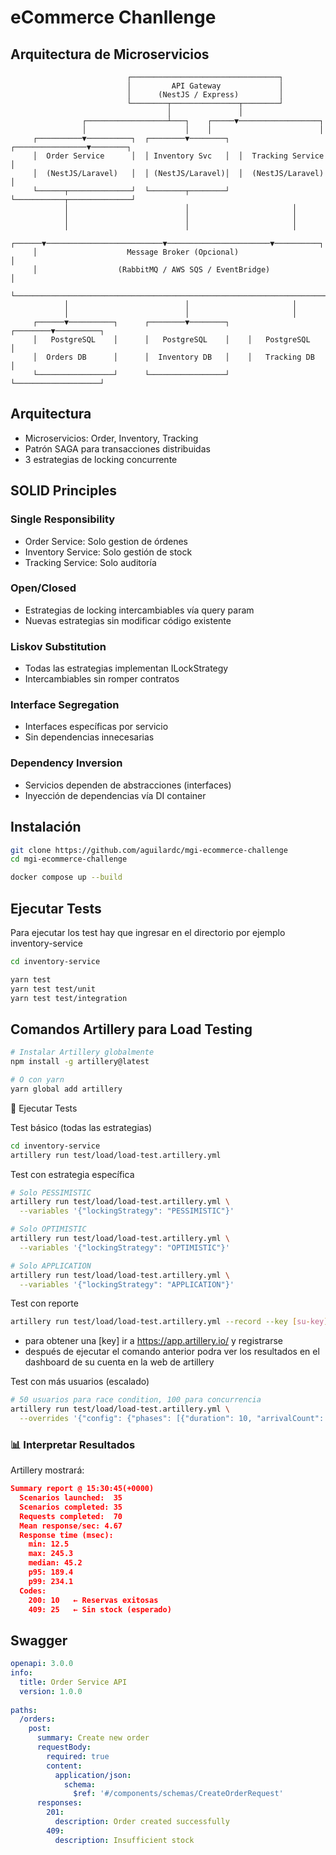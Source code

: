 # eCommerce Chanllenge

## Arquitectura de Microservicios

                              ┌─────────────────────────────────┐
                              │         API Gateway             │
                              │      (NestJS / Express)         │
                              └────────┬───────────────┬────────┘
                                       │               │
                    ┌──────────────────┴───┐    ┌─────▼──────────────────┐
                    │                      │    │                        │
         ┌──────────▼──────────┐  ┌────────▼────────┐  ┌────────────────▼────────┐
         │  Order Service      │  │ Inventory Svc   │  │  Tracking Service       │
         │  (NestJS/Laravel)   │  │ (NestJS/Laravel)│  │  (NestJS/Laravel)       │
         └──────┬──────────────┘  └────────┬────────┘  └───────────┬──────────────┘
                │                          │                       │
                │                          │                       │
                │                          │                       │
         ┌──────▼──────────────────────────▼───────────────────────▼──────────┐
         │                    Message Broker (Opcional)                        │
         │                  (RabbitMQ / AWS SQS / EventBridge)                 │
         └─────────────────────────────────────────────────────────────────────┘
                │                          │                       │
                │                          │                       │
         ┌──────▼──────────┐      ┌────────▼────────┐    ┌────────▼──────────┐
         │   PostgreSQL    │      │   PostgreSQL    │    │   PostgreSQL      │
         │  Orders DB      │      │  Inventory DB   │    │   Tracking DB     │
         └─────────────────┘      └─────────────────┘    └───────────────────┘

## Arquitectura

- Microservicios: Order, Inventory, Tracking
- Patrón SAGA para transacciones distribuidas
- 3 estrategias de locking concurrente

## SOLID Principles

### Single Responsibility

- Order Service: Solo gestion de órdenes
- Inventory Service: Solo gestión de stock
- Tracking Service: Solo auditoría

### Open/Closed

- Estrategias de locking intercambiables vía query param
- Nuevas estrategias sin modificar código existente

### Liskov Substitution

- Todas las estrategias implementan ILockStrategy
- Intercambiables sin romper contratos

### Interface Segregation

- Interfaces específicas por servicio
- Sin dependencias innecesarias

### Dependency Inversion

- Servicios dependen de abstracciones (interfaces)
- Inyección de dependencias vía DI container

## Instalación

```bash
git clone https://github.com/aguilardc/mgi-ecommerce-challenge
cd mgi-ecommerce-challenge

docker compose up --build
```

## Ejecutar Tests

Para ejecutar los test hay que ingresar en el directorio por ejemplo inventory-service

```bash
cd inventory-service

yarn test
yarn test test/unit
yarn test test/integration
```

## Comandos Artillery para Load Testing

```bash
# Instalar Artillery globalmente
npm install -g artillery@latest

# O con yarn
yarn global add artillery

```

🚀 Ejecutar Tests

Test básico (todas las estrategias)

```bash
cd inventory-service
artillery run test/load/load-test.artillery.yml
```

Test con estrategia específica

```bash
# Solo PESSIMISTIC
artillery run test/load/load-test.artillery.yml \
  --variables '{"lockingStrategy": "PESSIMISTIC"}'

# Solo OPTIMISTIC
artillery run test/load/load-test.artillery.yml \
  --variables '{"lockingStrategy": "OPTIMISTIC"}'

# Solo APPLICATION
artillery run test/load/load-test.artillery.yml \
  --variables '{"lockingStrategy": "APPLICATION"}'
```

Test con reporte

```bash
artillery run test/load/load-test.artillery.yml --record --key [su-key]
```

* para obtener una [key] ir a https://app.artillery.io/ y registrarse
* después de ejecutar el comando anterior podra ver los resultados en el dashboard de su cuenta en la web de artillery

Test con más usuarios (escalado)

```bash
# 50 usuarios para race condition, 100 para concurrencia
artillery run test/load/load-test.artillery.yml \
  --overrides '{"config": {"phases": [{"duration": 10, "arrivalCount": 50}, {"pause": 5}, {"duration": 15, "arrivalCount": 100}]}}'
```

### 📊 Interpretar Resultados

Artillery mostrará:

```json
Summary report @ 15:30:45(+0000)
  Scenarios launched:  35
  Scenarios completed: 35
  Requests completed:  70
  Mean response/sec: 4.67
  Response time (msec):
    min: 12.5
    max: 245.3
    median: 45.2
    p95: 189.4
    p99: 234.1
  Codes:
    200: 10   ← Reservas exitosas
    409: 25   ← Sin stock (esperado)
```

## Swagger

```yaml
openapi: 3.0.0
info:
  title: Order Service API
  version: 1.0.0
  
paths:
  /orders:
    post:
      summary: Create new order
      requestBody:
        required: true
        content:
          application/json:
            schema:
              $ref: '#/components/schemas/CreateOrderRequest'
      responses:
        201:
          description: Order created successfully
        409:
          description: Insufficient stock
```
